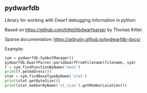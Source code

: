 pydwarfdb
---------

Library for working with Dwarf debugging information in python.

Based on https://github.com/kittel/libdwarfparser by Thomas Kittel.

Sparse documentation: https://arbruijn.github.io/pydwarfdb-docs/

Example:
```py
sym = pydwarfdb.SymbolManager()
pydwarfdb.DwarfParser.parseDwarfFromFilename(filename, sym)
f = sym.findFunctionByName('main')
print(f.getAddress())
stat = sym.findBaseTypeByName('stat')
print(stat.getByteSize())
print(stat.memberByName('st_size').getMemberLocation())
```
